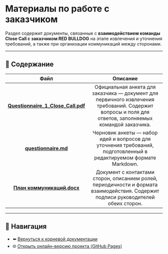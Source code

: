 # Материалы по работе с заказчиком

Раздел содержит документы, связанные с **взаимодействием команды Close Call с заказчиком RED BULLDOG** на этапе извлечения и уточнения требований, а также при организации коммуникаций между сторонами.

---

## 📘 Содержание

| Файл                                                                   | Описание                                                                                                                                              |
|:----------------------------------------------------------------------:|:-----------------------------------------------------------------------------------------------------------------------------------------------------:|
| [**Questionnaire_1_Close_Call.pdf**](./Questionnaire_1_Close_Call.pdf) | Официальная анкета для заказчика — документ для первичного извлечения требований. Содержит вопросы и поля для ответов, заполняемых командой заказчика.|
| [**questionnaire.md**](./questionnaire.md)                             | Черновик анкеты — набор идей и вопросов для уточнения требований, подготовленный в редактируемом формате Markdown.                                    |
| [**План коммуникаций.docx**](./План%20коммуникаций.docx)               | Документ с контактами сторон, описанием ролей, периодичности и формата взаимодействия. Содержит подписи руководителей обеих сторон.                   |

---

## 📂 Навигация

- ⬅️ [Вернуться к корневой документации](../README.md)
- 🌐 [Открыть онлайн-версию проекта (GitHub Pages)](https://hghavlad.github.io/ECHO/)
